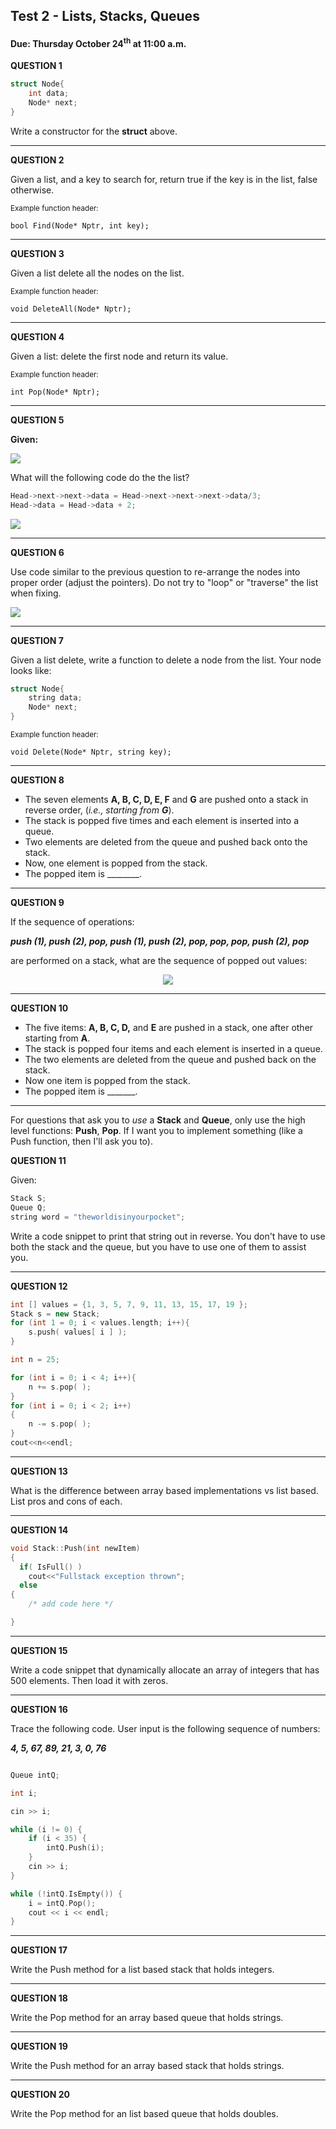 ## Test 2 - Lists, Stacks, Queues
#### Due: Thursday October 24<sup>th</sup> at 11:00 a.m.

**QUESTION 1** 
```cpp  
struct Node{  
    int data;  
    Node* next;  
}
```

Write a constructor for the **struct** above.

---

**QUESTION 2** 

Given a list, and a key to search for, return true if the key is in the list, false otherwise.  

<sub>Example function header:</sub>
```
bool Find(Node* Nptr, int key);
```

---

**QUESTION 3** 

Given a list delete all the nodes on the list. 

<sub>Example function header:</sub>
```
void DeleteAll(Node* Nptr);
```

---

**QUESTION 4** 

Given a list: delete the first node and return its value. 

<sub>Example function header:</sub>
```
int Pop(Node* Nptr);
```

---

**QUESTION 5** 

**Given:** 

<img src="https://cs.msutexas.edu/~griffin/zcloud/zcloud-files/test2.1.a.png">

What will the following code do the the list?

```cpp
Head->next->next->data = Head->next->next->next->data/3;
Head->data = Head->data + 2;
```

<img src="https://cs.msutexas.edu/~griffin/zcloud/zcloud-files/test.2.2.png">

---
**QUESTION 6** 

Use code similar to the previous question to re-arrange the nodes into proper order (adjust the pointers). Do not try to "loop" or "traverse" the list when fixing.

<img src="https://cs.msutexas.edu/~griffin/zcloud/zcloud-files/test.2.3.png">

---

**QUESTION 7** 

Given a list delete, write a function to delete a node from the list. Your node looks like:
```cpp  
struct Node{  
    string data;  
    Node* next;  
}
```

<sub>Example function header:</sub>
```
void Delete(Node* Nptr, string key);
```

---

**QUESTION 8** 

- The seven elements **A, B, C, D, E, F** and **G** are pushed onto a stack in reverse order, (*i.e., starting from **G***). 
- The stack is popped five times and each element is inserted into a queue.
- Two elements are deleted from the queue and pushed back onto the stack. 
- Now, one element is popped from the stack. 
- The popped item is ________.

---

**QUESTION 9** 

If the sequence of operations:

***push (1), push (2), pop, push (1), push (2), pop, pop, pop, push (2), pop*** 

are performed on a stack, what are the sequence of popped out values:

<center><img src="https://cs.msutexas.edu/~griffin/zcloud/zcloud-files/test.2.4.png"></center>

---
**QUESTION 10** 

- The five items: **A, B, C, D,** and **E** are pushed in a stack, one after other starting from **A**. 
- The stack is popped four items and each element is inserted in a queue. 
- The two elements are deleted from the queue and pushed back on the stack. 
- Now one item is popped from the stack. 
- The popped item is _______.

---
For questions that ask you to *use* a **Stack** and **Queue**, only use the high level functions: **Push**, **Pop**.  If I want you to implement something (like a Push function, then I'll ask you to).

**QUESTION 11** 

Given:
```cpp
Stack S;
Queue Q;
string word = "theworldisinyourpocket";
```

Write a code snippet to print that string out in reverse. You don't have to use both the stack and the queue, but you have to use one of them to assist you.


---

**QUESTION 12** 

```cpp
int [] values = {1, 3, 5, 7, 9, 11, 13, 15, 17, 19 };
Stack s = new Stack;
for (int 1 = 0; i < values.length; i++){
    s.push( values[ i ] );
}

int n = 25;

for (int i = 0; i < 4; i++){
    n += s.pop( );
}
for (int i = 0; i < 2; i++)
{
    n -= s.pop( );
}
cout<<n<<endl;
```

---


**QUESTION 13** 

What is the difference between array based implementations vs list based. List pros and cons of each.


---


**QUESTION 14** 

```cpp
void Stack::Push(int newItem)
{
  if( IsFull() )
    cout<<"Fullstack exception thrown";
  else
{
  	/* add code here */	

}
```


---


**QUESTION 15** 

Write a code snippet that dynamically allocate an array of integers that has 500 elements. Then load it with zeros.


---


**QUESTION 16**

Trace the following code. User input is the following sequence of numbers:

***4,  5,  67,  89,  21,  3,  0,  76***

```cpp

Queue intQ;

int i;

cin >> i;

while (i != 0) {
    if (i < 35) {
        intQ.Push(i);
    }
    cin >> i;
}

while (!intQ.IsEmpty()) {
    i = intQ.Pop();
    cout << i << endl;
}

```


---


**QUESTION 17**

Write the Push method for a list based stack that holds integers.


---


**QUESTION 18**

Write the Pop method for an array based queue that holds strings.


---


**QUESTION 19**

Write the Push method for an array based stack that holds strings.


---


**QUESTION 20**

Write the Pop method for an list based queue that holds doubles.